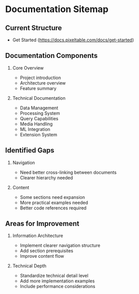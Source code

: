 # Documentation Sitemap

## Current Structure
- Get Started (https://docs.pixeltable.com/docs/get-started)

## Documentation Components
1. Core Overview
   - Project introduction
   - Architecture overview
   - Feature summary

2. Technical Documentation
   - Data Management
   - Processing System
   - Query Capabilities
   - Media Handling
   - ML Integration
   - Extension System

## Identified Gaps
1. Navigation
   - Need better cross-linking between documents
   - Clearer hierarchy needed
   
2. Content
   - Some sections need expansion
   - More practical examples needed
   - Better code references required

## Areas for Improvement
1. Information Architecture
   - Implement clearer navigation structure
   - Add section prerequisites
   - Improve content flow

2. Technical Depth
   - Standardize technical detail level
   - Add more implementation examples
   - Include performance considerations